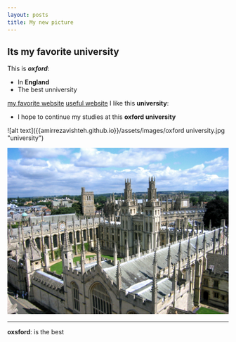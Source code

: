```yaml
---
layout: posts
title: My new picture
---
```


## Its my favorite university
This is ***oxford***:
- In **England**
- The best unniversity
 
 

[my favorite website](http://www.google.com)
[useful website](http://www.github.io)
I like this **university**:
- I hope to continue my studies at this **oxford university**


![alt text]({{amirrezavishteh.github.io}}/assets/images/oxford university.jpg "university")

![alt text](../assets/images/oxford.jpg "university Picture")

---
**oxsford**: is the best
